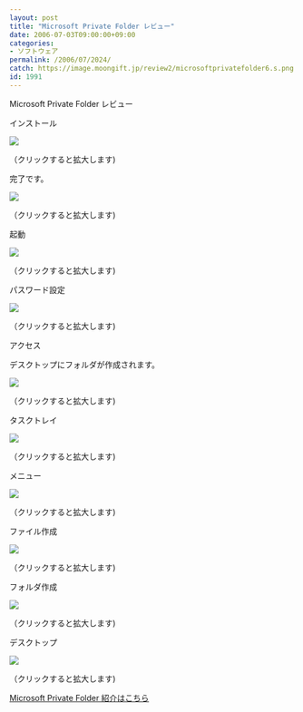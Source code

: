 ```yaml
---
layout: post
title: "Microsoft Private Folder レビュー"
date: 2006-07-03T09:00:00+09:00
categories:
- ソフトウェア
permalink: /2006/07/2024/
catch: https://image.moongift.jp/review2/microsoftprivatefolder6.s.png
id: 1991
---
```

Microsoft Private Folder レビュー  
<!--more-->

インストール

  

[![](https://image.moongift.jp/review2/microsoftprivatefolder1.s.png)](https://image.moongift.jp/review2/microsoftprivatefolder1.png)  
  
（クリックすると拡大します)

  

完了です。

  

[![](https://image.moongift.jp/review2/microsoftprivatefolder2.s.png)](https://image.moongift.jp/review2/microsoftprivatefolder2.png)  
  
（クリックすると拡大します)

  

起動

  

[![](https://image.moongift.jp/review2/microsoftprivatefolder3.s.png)](https://image.moongift.jp/review2/microsoftprivatefolder3.png)  
  
（クリックすると拡大します)

  

パスワード設定

  

[![](https://image.moongift.jp/review2/microsoftprivatefolder4.s.png)](https://image.moongift.jp/review2/microsoftprivatefolder4.png)  
  
（クリックすると拡大します)

  

アクセス

  

デスクトップにフォルダが作成されます。

  

[![](https://image.moongift.jp/review2/microsoftprivatefolder5.s.png)](https://image.moongift.jp/review2/microsoftprivatefolder5.png)  
  
（クリックすると拡大します)

  

タスクトレイ

  

[![](https://image.moongift.jp/review2/microsoftprivatefolder6.s.png)](https://image.moongift.jp/review2/microsoftprivatefolder6.png)  
  
（クリックすると拡大します)

  

メニュー

  

[![](https://image.moongift.jp/review2/microsoftprivatefolder7.s.png)](https://image.moongift.jp/review2/microsoftprivatefolder7.png)  
  
（クリックすると拡大します)

  

ファイル作成

  

[![](https://image.moongift.jp/review2/microsoftprivatefolder8.s.png)](https://image.moongift.jp/review2/microsoftprivatefolder8.png)  
  
（クリックすると拡大します)

  

フォルダ作成

  

[![](https://image.moongift.jp/review2/microsoftprivatefolder9.s.png)](https://image.moongift.jp/review2/microsoftprivatefolder9.png)  
  
（クリックすると拡大します)

  

デスクトップ

  

[![](https://image.moongift.jp/review2/microsoftprivatefolder10.s.png)](https://image.moongift.jp/review2/microsoftprivatefolder10.png)  
  
（クリックすると拡大します)

  

[Microsoft Private Folder 紹介はこちら](http://fw.moongift.jp/intro/i-2023.html)

